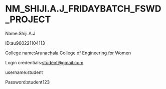 # NM_SHIJI.A.J_FRIDAYBATCH_FSWD_PROJECT

Name:Shiji.A.J

ID:au960221104113

College name:Arunachala College of Engineering for Women

Login credentials:student@gmail.com

username:student 

Password:student123
